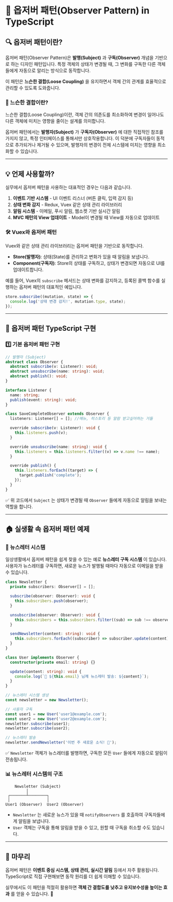 # 📢 옵저버 패턴(Observer Pattern) in TypeScript

## 🔍 옵저버 패턴이란?

옵저버 패턴(Observer Pattern)은 **발행(Subject)** 과 **구독(Observer)** 개념을 기반으로 하는 디자인 패턴입니다. 특정 객체의 상태가 변경될 때, 그 변화를 구독한 다른 객체들에게 자동으로 알리는 방식으로 동작합니다.

이 패턴은 **느슨한 결합(Loose Coupling)** 을 유지하면서 객체 간의 관계를 효율적으로 관리할 수 있도록 도와줍니다.

### 🤔 느슨한 결합이란?

느슨한 결합(Loose Coupling)이란, 객체 간의 의존도를 최소화하여 변경이 일어나도 다른 객체에 미치는 영향을 줄이는 설계를 의미합니다.

옵저버 패턴에서는 **발행자(Subject)** 가 **구독자(Observer)** 에 대한 직접적인 참조를 가지지 않고, 특정 인터페이스를 통해서만 상호작용합니다. 이 덕분에 구독자들이 동적으로 추가되거나 제거될 수 있으며, 발행자의 변경이 전체 시스템에 미치는 영향을 최소화할 수 있습니다.

---

## 💡 언제 사용할까?

실무에서 옵저버 패턴을 사용하는 대표적인 경우는 다음과 같습니다.

1. **이벤트 기반 시스템** - UI 이벤트 리스너 (버튼 클릭, 입력 감지 등)
2. **상태 변화 감지** - Redux, Vuex 같은 상태 관리 라이브러리
3. **알림 시스템** - 이메일, 푸시 알림, 웹소켓 기반 실시간 알림
4. **MVC 패턴의 View 업데이트** - Model이 변경될 때 View를 자동으로 업데이트

### 🛠 Vuex와 옵저버 패턴

Vuex와 같은 상태 관리 라이브러리는 옵저버 패턴을 기반으로 동작합니다.

- **Store(발행자)**: 상태(State)를 관리하고 변화가 있을 때 알림을 보냅니다.
- **Component(구독자)**: Store의 상태를 구독하고, 상태가 변경되면 자동으로 UI를 업데이트합니다.

예를 들어, Vuex의 `subscribe` 메서드는 상태 변화를 감지하고, 등록된 콜백 함수를 실행하는 옵저버 패턴의 대표적인 예입니다.

```javascript
store.subscribe((mutation, state) => {
  console.log('상태 변경 감지!', mutation.type, state);
});
```

---

## 🔨 옵저버 패턴 TypeScript 구현

### 1️⃣ 기본 옵저버 패턴 구현

```typescript
// 발행자 (Subject)
abstract class Observer {
  abstract subscribe(v: Listener): void;
  abstract unsubscribe(name: string): void;
  abstract publish(): void;
}

interface Listener {
  name: string;
  publish(event: string): void;
}

class SaveCompleteObserver extends Observer {
  listeners: Listener[] = []; //메뉴, 히스토리 등 알람 받고싶어하는 거들

  override subscribe(v: Listener): void {
    this.listeners.push(v);
  }

  override unsubscribe(name: string): void {
    this.listeners = this.listeners.filter((v) => v.name !== name);
  }

  override publish() {
    this.listeners.forEach((target) => {
      target.publish('complete');
    });
  }
}
```

✅ 위 코드에서 `Subject` 는 상태가 변경될 때 `Observer` 들에게 자동으로 알림을 보내는 역할을 합니다.

---

## 🏠 실생활 속 옵저버 패턴 예제

### 📩 뉴스레터 시스템

일상생활에서 옵저버 패턴을 쉽게 찾을 수 있는 예로 **뉴스레터 구독 시스템** 이 있습니다. 사용자가 뉴스레터를 구독하면, 새로운 뉴스가 발행될 때마다 자동으로 이메일을 받을 수 있습니다.

```typescript
class Newsletter {
  private subscribers: Observer[] = [];

  subscribe(observer: Observer): void {
    this.subscribers.push(observer);
  }

  unsubscribe(observer: Observer): void {
    this.subscribers = this.subscribers.filter((sub) => sub !== observer);
  }

  sendNewsletter(content: string): void {
    this.subscribers.forEach((subscriber) => subscriber.update(content));
  }
}

class User implements Observer {
  constructor(private email: string) {}

  update(content: string): void {
    console.log(`📧 ${this.email} 님께 뉴스레터 발송: ${content}`);
  }
}

// 뉴스레터 시스템 생성
const newsletter = new Newsletter();

// 사용자 구독
const user1 = new User('user1@example.com');
const user2 = new User('user2@example.com');
newsletter.subscribe(user1);
newsletter.subscribe(user2);

// 뉴스레터 발송
newsletter.sendNewsletter('이번 주 새로운 소식! 📢');
```

✅ `Newsletter` 객체가 뉴스레터를 발행하면, 구독한 모든 `User` 들에게 자동으로 알림이 전송됩니다.

### 📊 뉴스레터 시스템의 구조

```plaintext
    Newsletter (Subject)
         │
 ┌───────┴────────┐
 │                │
User1 (Observer)  User2 (Observer)
```

- `Newsletter` 는 새로운 뉴스가 있을 때 `notifyObservers` 를 호출하여 구독자들에게 알림을 보냅니다.
- `User` 객체는 구독을 통해 알림을 받을 수 있고, 원할 때 구독을 취소할 수도 있습니다.

---

## 🎯 마무리

옵저버 패턴은 **이벤트 중심 시스템, 상태 관리, 실시간 알림** 등에서 자주 활용됩니다. TypeScript로 직접 구현해보면 동작 원리를 더 쉽게 이해할 수 있습니다.

실무에서도 이 패턴을 적절히 활용하면 **객체 간 결합도를 낮추고 유지보수성을 높이는 효과** 를 얻을 수 있습니다. 🚀
